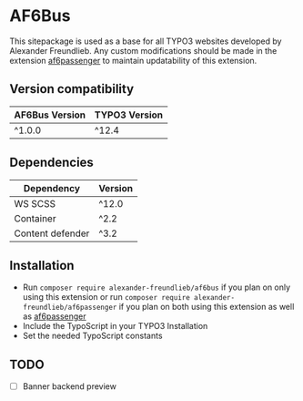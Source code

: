 AF6Bus
==============================================================

This sitepackage is used as a base for all TYPO3 websites developed by Alexander Freundlieb.
Any custom modifications should be made in the extension [af6passenger](https://github.com/alexanderfreundlieb/af6passenger/) 
to maintain updatability of this extension.

## Version compatibility
| AF6Bus Version | TYPO3 Version |
|----------------|---------------|
| ^1.0.0         | ^12.4         |

## Dependencies
| Dependency       | Version |
|------------------|---------|
| WS SCSS          | ^12.0   |
| Container        | ^2.2    |
| Content defender | ^3.2    |

## Installation
* Run ```composer require alexander-freundlieb/af6bus``` if you plan on only
using this extension or run ```composer require alexander-freundlieb/af6passenger```
if you plan on both using this extension as well as [af6passenger](https://github.com/alexanderfreundlieb/af6passenger/)
* Include the TypoScript in your TYPO3 Installation
* Set the needed TypoScript constants

## TODO
- [ ] Banner backend preview
